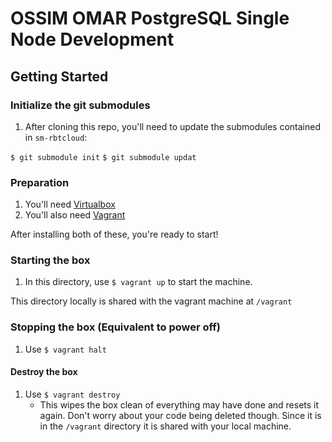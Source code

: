 # OSSIM OMAR PostgreSQL Single Node Development

## Getting Started

### Initialize the git submodules
1. After cloning this repo, you'll need to update the submodules contained
in `sm-rbtcloud`:

`$ git submodule init`
`$ git submodule updat`

### Preparation
1. You'll need [Virtualbox](http://virtualbox.org)
2. You'll also need [Vagrant](http://vagrantup.com)

After installing both of these, you're ready to start!

### Starting the box

1. In this directory, use `$ vagrant up` to start the machine.

This directory locally is shared with the vagrant machine at `/vagrant`

### Stopping the box (Equivalent to power off)
1. Use `$ vagrant halt`

#### Destroy the box
1. Use `$ vagrant destroy`
    - This wipes the box clean of everything may have done and resets it again. Don't 
      worry about your code being deleted though. Since it is in the `/vagrant` directory
      it is shared with your local machine.

